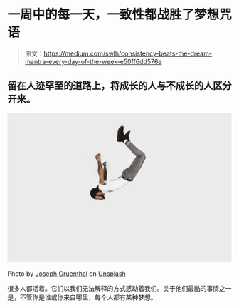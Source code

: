 # 一周中的每一天，一致性都战胜了梦想咒语

> 原文：<https://medium.com/swlh/consistency-beats-the-dream-mantra-every-day-of-the-week-e50ff6dd576e>

## 留在人迹罕至的道路上，将成长的人与不成长的人区分开来。

![](img/9420d3f0b25854174105bfda1e19eebf.png)

Photo by [Joseph Gruenthal](https://unsplash.com/photos/jDmFoPrp6dI?utm_source=unsplash&utm_medium=referral&utm_content=creditCopyText) on [Unsplash](https://unsplash.com/collections/3379279/faith?utm_source=unsplash&utm_medium=referral&utm_content=creditCopyText)

很多人都活着。它们以我们无法解释的方式感动着我们。关于他们最酷的事情之一是，不管你是谁或你来自哪里，每个人都有某种梦想。